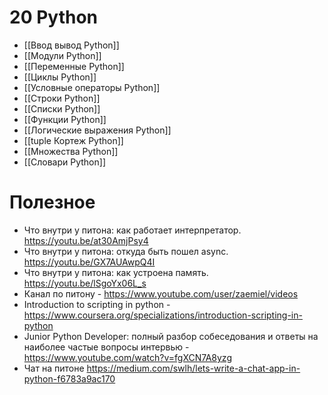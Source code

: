 # 20 Python
* [[Ввод вывод Python]]
* [[Модули Python]]
* [[Переменные Python]]
* [[Циклы Python]]
* [[Условные операторы Python]]
* [[Строки Python]]
* [[Списки Python]]
* [[Функции Python]]
* [[Логические выражения Python]]
* [[tuple Кортеж Python]]
* [[Множества Python]]
* [[Словари Python]]




# Полезное
* Что внутри у питона: как работает интерпретатор. https://youtu.be/at30AmjPsy4
* Что внутри у питона: откуда быть пошел async. https://youtu.be/GX7AUAwpQ4I
* Что внутри у питона: как устроена память. https://youtu.be/lSgoYx06L_s
* Канал по питону - https://www.youtube.com/user/zaemiel/videos
* Introduction to scripting in python - https://www.coursera.org/specializations/introduction-scripting-in-python
* Junior Python Developer: полный разбор собеседования и ответы на наиболее частые вопросы интервью - https://www.youtube.com/watch?v=fgXCN7A8yzg
* Чат на питоне https://medium.com/swlh/lets-write-a-chat-app-in-python-f6783a9ac170